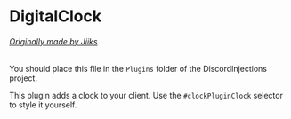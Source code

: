 # DigitalClock
###### [Originally made by Jiiks](https://github.com/Jiiks/BetterDiscordApp/blob/master/Plugins/clock.plugin.js)

You should place this file in the `Plugins` folder of the DiscordInjections project.

This plugin adds a clock to your client.
Use the `#clockPluginClock` selector to style it yourself.
